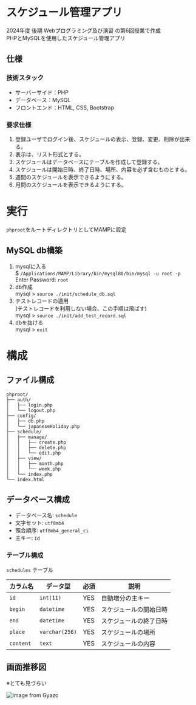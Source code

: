 # スケジュール管理アプリ
2024年度 後期 Webプログラミング及び演習 の第6回授業で作成  
PHPとMySQLを使用したスケジュール管理アプリ

## 仕様

### 技術スタック
- サーバーサイド：PHP
- データベース：MySQL
- フロントエンド：HTML, CSS, Bootstrap

### 要求仕様
1. 登録ユーザでログイン後、スケジュールの表示、登録、変更、削除が出来る。
1. 表示は、リスト形式とする。
1. スケジュールはデータベースにテーブルを作成して登録する。
1. スケジュールは開始日時、終了日時、場所、内容を必ず含むものとする。
1. 週間のスケジュールを表示できるようにする。
1. 月間のスケジュールを表示できるようにする。


# 実行
`phproot`をルートディレクトリとしてMAMPに設定

## MySQL db構築

1. mysqlに入る  
    $ `/Applications/MAMP/Library/bin/mysql80/bin/mysql -u root -p`  
    Enter Password: `root`
2. db作成  
    mysql > `source ./init/schedule_db.sql`  
4. テストレコードの適用  
    (テストレコードを利用しない場合、この手順は飛ばす)  
    mysql > `source ./init/add_test_record.sql`
3. dbを抜ける  
    mysql > `exit`

# 構成
## ファイル構成
```
phproot/
├── auth/
│   ├── login.php
│   └── logout.php
├── config/
│   ├── db.php
│   └── japaneseHoliday.php
├── schedule/
│   ├── manage/
│   │   ├── create.php
│   │   ├── delete.php
│   │   └── edit.php
│   ├── view/
│   │   ├── month.php
│   │   └── week.php
│   └── index.php
└── index.html
```

## データベース構成
- データベース名: `schedule`
- 文字セット: `utf8mb4`
- 照合順序: `utf8mb4_general_ci`
- 主キー: `id`

### テーブル構成

`schedules` テーブル

| カラム名 | データ型         | 必須 | 説明                     |
|----------|------------------|------|--------------------------|
| `id`     | `int(11)`        | YES  | 自動増分の主キー         |
| `begin`  | `datetime`       | YES  | スケジュールの開始日時   |
| `end`    | `datetime`       | YES  | スケジュールの終了日時   |
| `place`  | `varchar(256)`   | YES  | スケジュールの場所       |
| `content`| `text`           | YES  | スケジュールの内容       |


## 画面推移図
※とても見づらい

![Image from Gyazo](https://i.gyazo.com/631d0e3126115265802e813a8f41334e.png)

